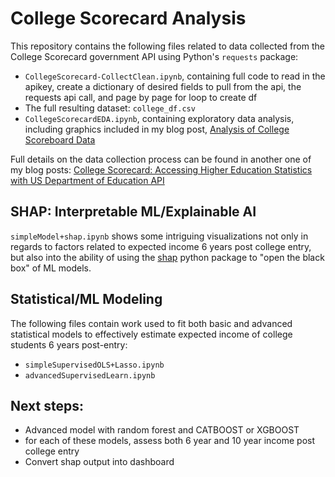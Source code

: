 # College Scorecard Analysis

This repository contains the following files related to data collected from the College Scorecard government API using Python's `requests` package:

* `CollegeScorecard-CollectClean.ipynb`, containing full code to read in the apikey, create a dictionary of desired fields to pull from the api, the requests api call, and page by page for loop to create df
* The full resulting dataset: `college_df.csv`
* `CollegeScorecardEDA.ipynb`, containing exploratory data analysis, including graphics included in my blog post, [Analysis of College Scoreboard Data](https://runstats21.github.io/stat-386-projects/2022/11/18/csb-eda.html)

Full details on the data collection process can be found in another one of my blog posts: [College Scorecard: Accessing Higher Education Statistics with US Department of Education API](https://runstats21.github.io/stat-386-projects/2022/10/17/webscraping-post.html)

## SHAP: Interpretable ML/Explainable AI
`simpleModel+shap.ipynb` shows some intriguing visualizations not only in regards to factors related to expected income 6 years post college entry, but also into the ability of using the [shap](https://shap.readthedocs.io/en/latest/index.html) python package to "open the black box" of ML models.

## Statistical/ML Modeling
The following files contain work used to fit both basic and advanced statistical models to effectively estimate expected income of college students 6 years post-entry:

- `simpleSupervisedOLS+Lasso.ipynb`
- `advancedSupervisedLearn.ipynb`

## Next steps:
- Advanced model with random forest and CATBOOST or XGBOOST
- for each of these models, assess both 6 year and 10 year income post college entry
- Convert shap output into dashboard


